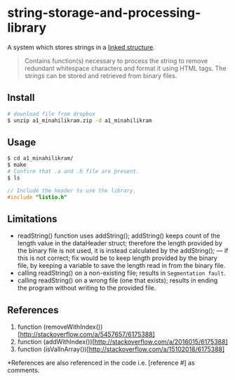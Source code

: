 # string-storage-and-processing-library

A system which stores strings in a [linked structure](https://en.wikipedia.org/wiki/Linked_data_structure).

> Contains function(s) necessary to process the string to remove redundant whitespace characters and format it using HTML tags. The strings can be stored and retrieved from binary files.

## Install

```sh
# download file from dropbox
$ unzip a1_minahilikram.zip -d a1_minahilikram
```

## Usage

```sh
$ cd a1_minahilikram/
$ make
# Confirm that .a and .h file are present.
$ ls
```
```c
// Include the header to use the library.
#include "listio.h"
```

## Limitations

- readString() function uses addString(); addString() keeps count of the length value in the dataHeader struct; therefore the length provided by the binary file is not used, it is instead calculated by the addString(); &mdash; if this is not correct; fix would be to keep length provided by the binary file, by keeping a variable to save the length read in from the binary file.
- calling readString() on a non-existing file; results in `Segmentation fault`.
- calling readString() on a wrong file (one that exists); results in ending the program without writing to the provided file.

## References

1. function (removeWithIndex())[http://stackoverflow.com/a/5457657/6175388]
2. function (addWithIndex())[http://stackoverflow.com/a/2016015/6175388]
3. function (isValInArray())[http://stackoverflow.com/a/15102018/6175388]

*References are also referenced in the code i.e. [reference #] as comments.
